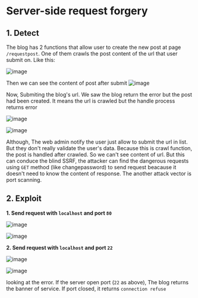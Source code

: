 # Server-side request forgery

## 1. Detect  

The blog has 2 functions that allow user to create the new post at page `/requestpost`. One of them crawls the post content of the url that user submit on. Like this:  
  
![image](https://user-images.githubusercontent.com/22276823/132515793-b9c66c59-fab3-4219-9ed9-f1bd41a0de1f.png)  
  
Then we can see the content of post after submit
![image](https://user-images.githubusercontent.com/22276823/132802440-653c1b0e-31ea-47db-a448-540ba89a6ad7.png)  
  
  
Now, Submiting the blog's url. We saw the blog return the error but the post had been created. It means the url is crawled but the handle process returns error  
  
![image](https://user-images.githubusercontent.com/22276823/132802119-713b00a7-d979-4a54-9389-552fb8baa6ac.png)  
  
![image](https://user-images.githubusercontent.com/22276823/132802168-010b89c8-466b-4dd2-850c-c8ad1c3611f5.png)  
  
  
Although, The web admin notify the user just allow to submit the url in list. But they don't really validate the user's data. Because this is crawl function, the post is handled after crawled. So we can't see content of url. But this can conduce the blind SSRF, the attacker can find the dangerous requests using `GET` method
(like changepassword) to send request beacause it doesn't need to know the content of response. The another attack vector is port scanning.   


## 2. Exploit  

__1. Send request with `localhost` and port `80`__  
   
![image](https://user-images.githubusercontent.com/22276823/133198124-ceb13408-8128-4e93-9905-5a2016755f0e.png)   
   
![image](https://user-images.githubusercontent.com/22276823/133197997-5a45148f-2a39-461f-87fe-ab8471feaedc.png)  


__2. Send request with `localhost` and port `22`__  

![image](https://user-images.githubusercontent.com/22276823/133198154-d65d5670-6132-4e18-a82e-3aa804eaf3c0.png)

![image](https://user-images.githubusercontent.com/22276823/133198179-d6b94f7e-2a56-4124-bc21-2a102b0d8fc5.png)  

looking at the error. If the server open port (`22` as above), The blog returns the banner of service. If port closed, it returns `connection refuse`  
